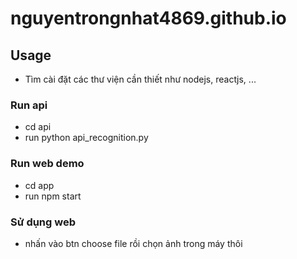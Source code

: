 # nguyentrongnhat4869.github.io
## Usage
- Tìm cài đặt các thư viện cần thiết như nodejs, reactjs, ...
### Run api
- cd api
- run python api_recognition.py
### Run web demo
- cd app
- run npm start 
### Sử dụng web
- nhấn vào btn choose file rồi chọn ảnh trong máy thôi
